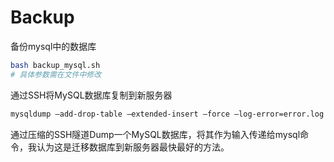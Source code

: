 Backup
===========

备份mysql中的数据库
```sh
bash backup_mysql.sh
# 具体参数需在文件中修改
```

通过SSH将MySQL数据库复制到新服务器
```sh
mysqldump –add-drop-table –extended-insert –force –log-error=error.log -uUSER -pPASS OLD_DB_NAME | ssh -C user@newhost "mysql -uUSER -pPASS NEW_DB_NAME"
```
通过压缩的SSH隧道Dump一个MySQL数据库，将其作为输入传递给mysql命令，我认为这是迁移数据库到新服务器最快最好的方法。
